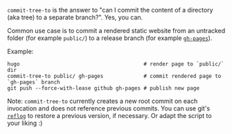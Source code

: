`commit-tree-to` is the answer to "can I commit the content of a
directory (aka tree) to a separate branch?". Yes, you can.

Common use case is to commit a rendered static website from an untracked
folder (for example `public/`) to a release branch (for example
[`gh-pages`](https://help.github.com/en/articles/configuring-a-publishing-source-for-github-pages)).

Example:

```
hugo                                        # render page to `public/` dir
commit-tree-to public/ gh-pages             # commit rendered page to `gh-pages` branch
git push --force-with-lease github gh-pages # publish new page
```

Note: `commit-tree-to` currently creates a new root commit on each invocation
and does not reference previous commits. You can use git's
[`reflog`](https://git-scm.com/docs/git-reflog) to restore a previous version,
if necessary. Or adapt the script to your liking :)

